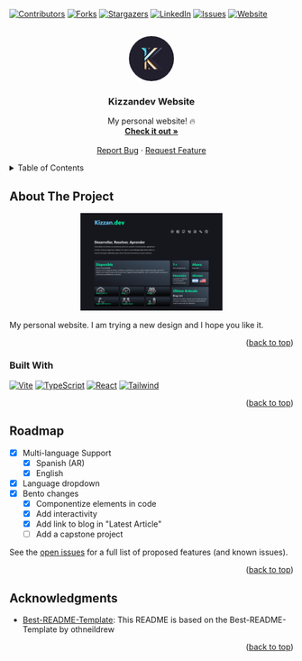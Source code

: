 <a name="readme-top"></a>

[![Contributors][contributors-shield]][contributors-url]
[![Forks][forks-shield]][forks-url]
[![Stargazers][stars-shield]][stars-url]
[![LinkedIn][linkedin-shield]][linkedin-url]
[![Issues][issues-shield]][issues-url]
[![Website][personal-shield]][personal-url]

<!-- [![MIT License][license-shield]][license-url] -->

<!-- PROJECT LOGO -->
<br />
<div align="center">
  <a href="https://github.com/kizzandev/cv">
    <img style="border-radius:9999px" src="public/logo_k.webp" alt="Logo" width="80" height="80">
  </a>

  <h3 align="center">Kizzandev Website</h3>

  <p align="center">
    <!-- Example: An awesome README template to jumpstart your projects! -->
    My personal website! 🔥
    <br />
    <a href="https://cv.kizzan.dev"><strong>Check it out »</strong></a>
    <br />
    <br />
    <a href="https://github.com/kizzandev/cv/issues/new?labels=bug&template=bug-report---.md">Report Bug</a>
    ·
    <a href="https://github.com/kizzandev/cv/issues/new?labels=enhancement&template=feature-request---.md">Request Feature</a>
  </p>
</div>

<!-- TABLE OF CONTENTS -->
<details>
  <summary>Table of Contents</summary>
  <ol>
    <li>
      <a href="#about-the-project">About The Project</a>
      <ul>
        <li><a href="#built-with">Built With</a></li>
      </ul>
    </li>
    <li><a href="#roadmap">Roadmap</a></li>
    <li><a href="#acknowledgments">Acknowledgments</a></li>
  </ol>
</details>

<!-- ABOUT THE PROJECT -->

## About The Project

<div style="width: 50%; margin: auto">

[![Product Name Screen Shot][product-screenshot]][personal-url]

</div>

My personal website. I am trying a new design and I hope you like it.

<p align="right">(<a href="#readme-top">back to top</a>)</p>

### Built With

[![Vite][Vite]][Vite-url]
[![TypeScript][TypeScript]][TypeScript-url]
[![React][React.js]][React-url]
[![Tailwind][TailwindCSS]][Tailwind-url]

<p align="right">(<a href="#readme-top">back to top</a>)</p>

<!-- ROADMAP -->

## Roadmap

- [x] Multi-language Support
  - [x] Spanish (AR)
  - [x] English
- [x] Language dropdown
- [x] Bento changes
  - [x] Componentize elements in code
  - [x] Add interactivity
  - [x] Add link to blog in "Latest Article"
  - [ ] Add a capstone project

See the [open issues](https://github.com/kizzandev/cv/issues) for a full list of proposed features (and known issues).

<p align="right">(<a href="#readme-top">back to top</a>)</p>

<!-- ACKNOWLEDGMENTS -->

## Acknowledgments

- [Best-README-Template][md-style-credit]: This README is based on the Best-README-Template by othneildrew

<p align="right">(<a href="#readme-top">back to top</a>)</p>

<!-- MARKDOWN LINKS & IMAGES -->
<!-- https://www.markdownguide.org/basic-syntax/#reference-style-links -->

[contributors-shield]: https://img.shields.io/github/contributors/kizzandev/cv.svg?style=for-the-badge
[contributors-url]: https://github.com/kizzandev/cv/graphs/contributors
[forks-shield]: https://img.shields.io/github/forks/kizzandev/cv.svg?style=for-the-badge
[forks-url]: https://github.com/kizzandev/cv/network/members
[stars-shield]: https://img.shields.io/github/stars/kizzandev/cv.svg?style=for-the-badge
[stars-url]: https://github.com/kizzandev/cv/stargazers
[issues-shield]: https://img.shields.io/github/issues/kizzandev/cv.svg?style=for-the-badge
[issues-url]: https://github.com/kizzandev/cv/issues
[license-shield]: https://img.shields.io/github/license/kizzandev/cv.svg?style=for-the-badge
[license-url]: https://github.com/kizzandev/cv/blob/master/LICENSE.txt
[linkedin-shield]: https://img.shields.io/badge/-LinkedIn-black.svg?style=for-the-badge&logo=linkedin&colorB=555
[linkedin-url]: https://linkedin.com/in/kevinzanzi
[personal-shield]: https://img.shields.io/badge/-Personal_Website-black.svg?style=for-the-badge&logo=superuser&colorB=555
[personal-url]: https://cv.kizzan.dev
[product-screenshot]: cv.kizzan.dev_ss.png
[Vite]: https://img.shields.io/badge/Vite-20232A?style=for-the-badge&logo=vite
[Vite-url]: https://vitejs.dev/
[TypeScript]: https://img.shields.io/badge/TypeScript-20232A?style=for-the-badge&logo=typescript
[TypeScript-url]: https://www.typescriptlang.org/
[React.js]: https://img.shields.io/badge/React-20232A?style=for-the-badge&logo=react
[React-url]: https://reactjs.org/
[TailwindCSS]: https://img.shields.io/badge/Tailwind_CSS-20232A?style=for-the-badge&logo=tailwindcss
[Tailwind-url]: https://tailwindcss.com/
[md-style-credit]: https://github.com/othneildrew/Best-README-Template
